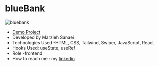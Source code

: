 # blueBank
![bluebank](https://github.com/user-attachments/assets/9368255a-3b68-4b94-93cb-155743d5f9d2)
- [Demo Project](https://blue-bank-ecru.vercel.app/)
- Developed by Marzieh Sanaei
- Technologies Used -HTML, CSS, Tailwind, Swiper, JavaScript, React
- Hooks Used: useState, useRef
- Role -frontend
- How to reach me : my
[linkedin](https://www.linkedin.com/in/marzieh-sanaei99)
